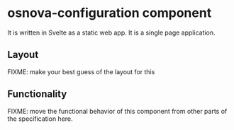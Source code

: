 # osnova-configuration component

It is written in Svelte as a static web app.
It is a single page application.

## Layout

FIXME: make your best guess of the layout for this

## Functionality

FIXME: move the functional behavior of this component from other parts of the specification here.
